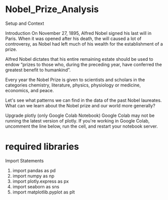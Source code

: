 # Nobel_Prize_Analysis

Setup and Context

Introduction
On November 27, 1895, Alfred Nobel signed his last will in Paris. When it was opened after his death, the will caused a lot of controversy, as Nobel had left much of his wealth for the establishment of a prize.

Alfred Nobel dictates that his entire remaining estate should be used to endow “prizes to those who, during the preceding year, have conferred the greatest benefit to humankind”.

Every year the Nobel Prize is given to scientists and scholars in the categories chemistry, literature, physics, physiology or medicine, economics, and peace.


Let's see what patterns we can find in the data of the past Nobel laureates. What can we learn about the Nobel prize and our world more generally?

Upgrade plotly (only Google Colab Notebook)
Google Colab may not be running the latest version of plotly. If you're working in Google Colab, uncomment the line below, run the cell, and restart your notebook server.



# required libraries
Import Statements

1. import pandas as pd 
2. import numpy as np
3. import plotly.express as px
4. import seaborn as sns
5. import matplotlib.pyplot as plt
